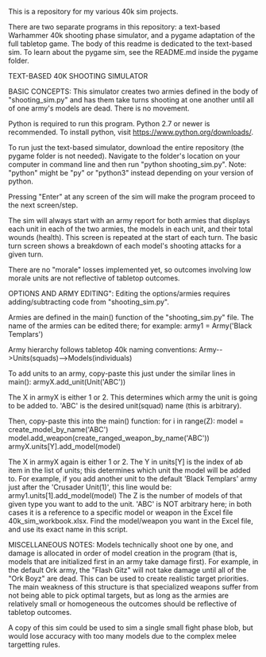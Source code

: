 This is a repository for my various 40k sim projects.

There are two separate programs in this repository: a text-based Warhammer 40k shooting phase simulator, and a pygame adaptation of the full tabletop game.
The body of this readme is dedicated to the text-based sim. To learn about the pygame sim, see the README.md inside the pygame folder.

TEXT-BASED 40K SHOOTING SIMULATOR

BASIC CONCEPTS:
This simulator creates two armies defined in the body of "shooting_sim.py" and has them take turns shooting at one another until all of one army's models are dead. There is no movement.

Python is required to run this program. Python 2.7 or newer is recommended.
To install python, visit https://www.python.org/downloads/.

To run just the text-based simulator, download the entire repository (the pygame folder is not needed).
Navigate to the folder's location on your computer in command line and then run "python shooting_sim.py".
Note: "python" might be "py" or "python3" instead depending on your version of python.

Pressing "Enter" at any screen of the sim will make the program proceed to the next screen/step.

The sim will always start with an army report for both armies that displays each unit in each of the two armies, the models in each unit, and their total wounds (health). This screen is repeated at the start of each turn.
The basic turn screen shows a breakdown of each model's shooting attacks for a given turn. 

There are no "morale" losses implemented yet, so outcomes involving low morale units are not reflective of tabletop outcomes.


OPTIONS AND ARMY EDITING":
Editing the options/armies requires adding/subtracting code from "shooting_sim.py".

Armies are defined in the main() function of the "shooting_sim.py" file. 
The name of the armies can be edited there; for example: army1 = Army('Black Templars')

Army hierarchy follows tabletop 40k naming conventions: Army-->Units(squads)-->Models(individuals)

To add units to an army, copy-paste this just under the similar lines in main(): 
	armyX.add_unit(Unit('ABC')) 

The X in armyX is either 1 or 2. This determines which army the unit is going to be added to.
'ABC' is the desired unit(squad) name (this is arbitrary).

Then, copy-paste this into the main() function:
	for i in range(Z):
		model = create_model_by_name('ABC')
		model.add_weapon(create_ranged_weapon_by_name('ABC'))
		armyX.units[Y].add_model(model)

The X in armyX again is either 1 or 2.
The Y in units[Y] is the index of ab item in the list of units; this determines which unit the model will be added to.
For example, if you add another unit to the default 'Black Templars' army just after the 'Crusader Unit(1)', this line would be: 
	army1.units[1].add_model(model)
The Z is the number of models of that given type you want to add to the unit.
'ABC' is NOT arbitrary here; in both cases it is a reference to a specific model or weapon in the Excel file 40k_sim_workbook.xlsx.
Find the model/weapon you want in the Excel file, and use its exact name in this script.


MISCELLANEOUS NOTES:
Models technically shoot one by one, and damage is allocated in order of model creation in the program (that is, models that are initialized first in an army take damage first). For example, in the default Ork army, the "Flash Gitz" will not take damage until all of the "Ork Boyz" are dead. 
This can be used to create realistic target priorities. The main weakness of this structure is that specialized weapons suffer from not being able to pick optimal targets, but as long as the armies are relatively small or homogeneous the outcomes should be reflective of tabletop outcomes. 

A copy of this sim could be used to sim a single small fight phase blob, but would lose accuracy with too many models due to the complex melee targetting rules.

